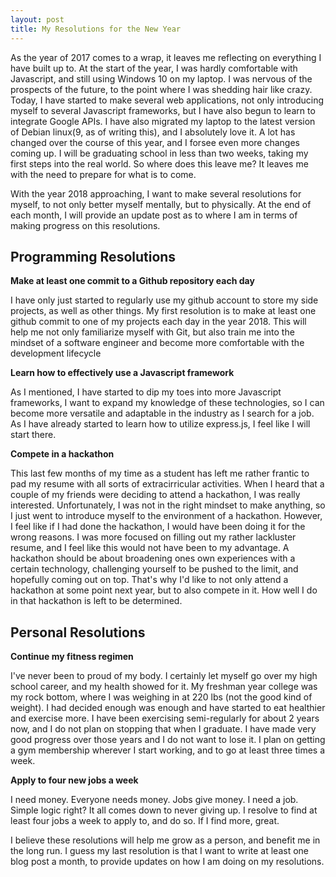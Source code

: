 ```yaml
---
layout: post
title: My Resolutions for the New Year
---
```



As the year of 2017 comes to a wrap, it leaves me reflecting on everything I have built up to. At the start of the year, I was hardly comfortable with Javascript, and still using Windows 10 on my laptop. I was nervous of the prospects of the future, to the point where I was shedding hair like crazy. Today, I have started to make several web applications, not only introducing myself to several Javascript frameworks, but I have also begun to learn to integrate Google APIs. I have also migrated my laptop to the latest version of Debian linux(9, as of writing this), and I absolutely love it. A lot has changed over the course of this year, and I forsee even more changes coming up. I will be graduating school in less than two weeks, taking my first steps into the real world. So where does this leave me? It leaves me with the need to prepare for what is to come.

With the year 2018 approaching, I want to make several resolutions for myself, to not only better myself mentally, but to physically. At the end of each month, I will provide an update post as to where I am in terms of making progress on this resolutions. 

## Programming Resolutions ##

**Make at least one commit to a Github repository each day**

I have only just started to regularly use my github account to store my side projects, as well as other things. My first resolution is to make at least one github commit to one of my projects each day in the year 2018. This will help me not only familiarize myself with Git, but also train me into the mindset of a software engineer and become more comfortable with the development lifecycle

**Learn how to effectively use a Javascript framework**

As I mentioned, I have started to dip my toes into more Javascript frameworks, I want to expand my knowledge of these technologies, so I can become more versatile and adaptable in the industry as I search for a job. As I have already started to learn how to utilize express.js, I feel like I will start there.

**Compete in a hackathon**

This last few months of my time as a student has left me rather frantic to pad my resume with all sorts of extracirricular activities. When I heard that a couple of my friends were deciding to attend a hackathon, I was really interested. Unfortunately, I was not in the right mindset to make anything, so I just went to introduce myself to the environment of a hackathon. However, I feel like if I had done the hackathon, I would have been doing it for the wrong reasons. I was more focused on filling out my rather lackluster resume, and I feel like this would not have been to my advantage. A hackathon should be about broadening ones own experiences with a certain technology, challenging yourself to be pushed to the limit, and hopefully coming out on top. That's why I'd like to not only attend a hackathon at some point next year, but to also compete in it. How well I do in that hackathon is left to be determined.

## Personal Resolutions ##

**Continue my fitness regimen**

I've never been to proud of my body. I certainly let myself go over my high school career, and my health showed for it. My freshman year college was my rock bottom, where I was weighing in at 220 lbs (not the good kind of weight). I had decided enough was enough and have started to eat healthier and exercise more. I have been exercising semi-regularly for about 2 years now, and I do not plan on stopping that when I graduate. I have made very good progress over those years and I do not want to lose it. I plan on getting a gym membership wherever I start working, and to go at least three times a week.

**Apply to four new jobs a week**

I need money. Everyone needs money. Jobs give money. I need a job. Simple logic right? It all comes down to never giving up. I resolve to find at least four jobs a week to apply to, and do so. If I find more, great.


I believe these resolutions will help me grow as a person, and benefit me in the long run. I guess my last resolution is that I want to write at least one blog post a month, to provide updates on how I am doing on my resolutions. 
